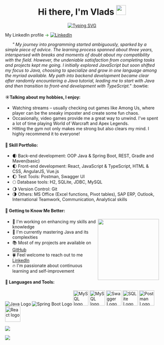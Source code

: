 <h1 align="center">Hi there, I'm Vlads <img src="https://github.com/blackcater/blackcater/raw/main/images/Hi.gif" height="32"/></h1>

<div align="center">
  <a href="https://git.io/typing-svg">
    <img src="https://readme-typing-svg.demolab.com?font=Fira+Code&weight=500&pause=1000&vCenter=true&repeat=false&width=700&lines=I%E2%80%99m+software+engineer+with+focus+on+full-stack+development" alt="Typing SVG" />
  </a>
</div>

My LinkedIn profile <span style="color: green;">→</span> [![LinkedIn](https://img.shields.io/badge/-LinkedIn-blue?style=flat-square&logo=LinkedIn&logoColor=white&link=ССЫЛКА_НА_ВАШ_ПРОФИЛЬ)](https://www.linkedin.com/in/vlads-markovskis/)


*&nbsp;&nbsp;&nbsp;&nbsp;&nbsp;&nbsp;"
My journey into programming started ambiguously, sparked by a simple piece of advice. The learning process spanned about three years, interspersed with breaks and moments of doubt about my compatibility with the field. However, the undeniable satisfaction from completing tasks and projects kept me going. I initially explored JavaScript but soon shifted my focus to Java, choosing to specialize and grow in one language among the myriad available. My path into backend development became clear after randomly encountering a Java tutorial, leading me to start with Java and then transition to front-end development with TypeScript."* :bowtie:

#### :sunny:Talking about my hobbies, I enjoy: 

- Watching streams – usually checking out games like Among Us, where player can be the sneaky imposter and create some fun chaos.
- Occasionally, video games provide me a great way to unwind. I've spent a lot of time playing World of Warcraft and Apex Legends.
- Hitting the gym not only makes me strong but also clears my mind. I highly recommend it to everyone!


#### :ghost: Skill Portfolio: 
- :waxing_crescent_moon: Back-end development: OOP Java & Spring Boot, REST, Gradle and Maven(basic)
- :first_quarter_moon: Front-end development: React, JavaScript & TypeScript, HTML & CSS, AngularJS, Vue.js
- :waxing_gibbous_moon: Test Tools: Postman, Swagger UI
- :full_moon: Database tools: H2, SQLite, JDBC, MySQL
- :waning_gibbous_moon: Version Control: Git
- :last_quarter_moon: Others: MS Office (Excel functions, Pivot tables), SAP ERP, Outlook, International Teamwork, Communication, Analytical skills

#### :hatching_chick: Getting to Know Me Better:

<div>
  <img src="https://media.tenor.com/Xwi__TiYmpsAAAAC/slushe-nessie.gif" align="right" width="200" />
</div>

- :high_brightness: I'm working on enhancing my skills and knowledge
- :leaves: I'm currently mastering Java and its complexities
- :books: Most of my projects are available on [GitHub](https://github.com/V-Markovskis?tab=repositories)
- :four_leaf_clover: Feel welcome to reach out to me [LinkedIn](https://www.linkedin.com/in/vlads-markovskis/)
- :fire: I'm passionate about continuous learning and self-improvement

#### :wrench: Languages and Tools:
![Java Logo](https://img.icons8.com/color/48/000000/java-coffee-cup-logo--v1.png)
![Spring Boot Logo](https://img.icons8.com/color/48/000000/spring-logo.png)
<img src="https://www.freepnglogos.com/uploads/logo-mysql-png/logo-mysql-mysql-logo-png-images-are-download-crazypng-21.png" alt="MySQL logo" width="50" height="50">
<img src="https://upload.wikimedia.org/wikipedia/commons/thumb/4/4c/Typescript_logo_2020.svg/2048px-Typescript_logo_2020.svg.png" alt="MySQL logo" width="50" height="50">
<img src="https://help.apiary.io/images/swagger-logo.png" alt="Swagger Logo" width="50" height="50">
<img src="https://upload.wikimedia.org/wikipedia/commons/9/97/Sqlite-square-icon.svg" alt="SQLite Logo" width="50" height="50">
<img src="https://www.svgrepo.com/show/354202/postman-icon.svg" alt="Postman Logo" width="50" height="50">
<img src="https://upload.wikimedia.org/wikipedia/commons/thumb/3/30/React_Logo_SVG.svg/512px-React_Logo_SVG.svg.png" alt="React logo" width="50" height="50">



![](http://github-profile-summary-cards.vercel.app/api/cards/repos-per-language?username=V-Markovskis&theme=blue_green)

![](http://github-profile-summary-cards.vercel.app/api/cards/profile-details?username=V-Markovskis&theme=blue_green)




<!---
V-Markovskis/V-Markovskis is a ✨ special ✨ repository because its `README.md` (this file) appears on your GitHub profile.
You can click the Preview link to take a look at your changes.
--->
